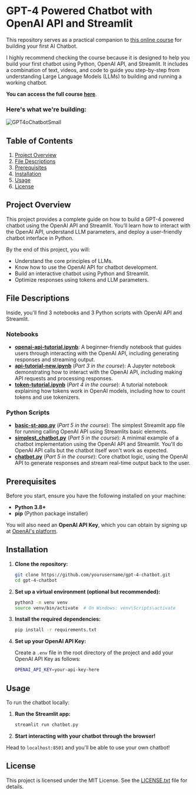 # GPT-4 Powered Chatbot with OpenAI API and Streamlit

This repository serves as a practical companion to [this online course](https://krisograbek.gumroad.com/l/aichatbot) for building your first AI Chatbot.

I highly recommend checking the course because it is designed to help you build your first chatbot using Python, OpenAI API, and Streamlit. 
It includes a combination of text, videos, and code to guide you step-by-step from understanding Large Language Models (LLMs) to building and running a working chatbot.

**You can access the full course [here](https://krisograbek.gumroad.com/l/aichatbot)**.

### Here's what we're building:

![GPT4oChatbotSmall](https://github.com/user-attachments/assets/db704f99-2163-48f4-a3da-3bbc28ce7542)


## Table of Contents


1. [Project Overview](#project-overview)
2. [File Descriptions](#file-descriptions)
3. [Prerequisites](#prerequisites)
4. [Installation](#installation)
5. [Usage](#usage)
6. [License](#license)

## Project Overview

This project provides a complete guide on how to build a GPT-4 powered chatbot using the OpenAI API and Streamlit. You’ll learn how to interact with the OpenAI API, understand LLM parameters, and deploy a user-friendly chatbot interface in Python.

By the end of this project, you will:

- Understand the core principles of LLMs.
- Know how to use the OpenAI API for chatbot development.
- Build an interactive chatbot using Python and Streamlit.
- Optimize responses using tokens and LLM parameters.

## File Descriptions
Inside, you'll find 3 notebooks and 3 Python scripts with OpenAI API and Streamlit.

### Notebooks
- **[openai-api-tutorial.ipynb](./openai-api-tutorial.ipynb)**: A beginner-friendly notebook that guides users through interacting with the OpenAI API, including generating responses and streaming output.
- **[api-tutorial-new.ipynb](./api-tutorial-new.ipynb)** (_Part 3 in the course_): A Jupyter notebook demonstrating how to interact with the OpenAI API, including making API requests and processing responses.
- **[token-tutorial.ipynb](./token-tutorial.ipynb)** (_Part 4 in the course_): A tutorial notebook explaining how tokens work in OpenAI models, including how to count tokens and use tokenizers.


### Python Scripts
- **[basic-st-app.py](./basic-st-app.py)** (_Part 5 in the course_): The simplest Streamlit app file for running calling OpenAI API using Streamlits basic elements.
- **[simplest_chatbot.py](./simplest_chatbot.py)** (_Part 5 in the course_): A minimal example of a chatbot implementation using the OpenAI API and Streamlit. You'll do OpenAI API calls but the chatbot itself won't work as expected.
- **[chatbot.py](./chatbot.py)** (_Part 5 in the course_): Core chatbot logic, using the OpenAI API to generate responses and stream real-time output back to the user.


## Prerequisites

Before you start, ensure you have the following installed on your machine:

- **Python 3.8+**
- **pip** (Python package installer)

You will also need an **OpenAI API Key**, which you can obtain by signing up at [OpenAI's platform](https://beta.openai.com/signup).

## Installation

1. **Clone the repository:**
   ```bash
   git clone https://github.com/yourusername/gpt-4-chatbot.git
   cd gpt-4-chatbot
   ```

2. **Set up a virtual environment (optional but recommended):**
   ```bash
   python3 -m venv venv
   source venv/bin/activate  # On Windows: venv\Scripts\activate
   ```

3. **Install the required dependencies:**
   ```bash
   pip install -r requirements.txt
   ```

4. **Set up your OpenAI API Key:**

   Create a `.env` file in the root directory of the project and add your OpenAI API Key as follows:
   ```bash
   OPENAI_API_KEY=your-api-key-here
   ```

## Usage

To run the chatbot locally:

1. **Run the Streamlit app:**
   ```bash
   streamlit run chatbot.py
   ```

2. **Start interacting with your chatbot through the browser!**

Head to `localhost:8501` and you'll be able to use your own chatbot!

## License

This project is licensed under the MIT License. See the [LICENSE.txt](LICENSE.txt) file for details.

